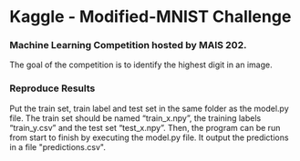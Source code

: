 # Kaggle - Modified-MNIST Challenge

### Machine Learning Competition hosted by MAIS 202.

The goal of the competition is to identify the highest digit in an image.

### Reproduce Results

Put the train set, train label and test set in the same folder as the model.py file. The train set should be named “train_x.npy”, the training labels “train_y.csv” and the test set “test_x.npy”. 
Then, the program can be run from start to finish by executing the model.py file. It output the predictions in a file "predictions.csv".
